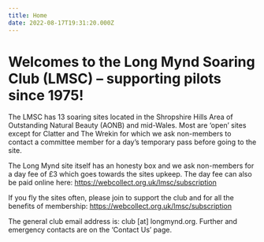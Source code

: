 ```yaml
---
title: Home
date: 2022-08-17T19:31:20.000Z
---
```


# Welcomes to the Long Mynd Soaring Club (LMSC) – supporting pilots since 1975!

The LMSC has 13 soaring sites located in the Shropshire Hills Area of Outstanding Natural Beauty (AONB) and mid-Wales. Most are ‘open’ sites except for Clatter and The Wrekin for which we ask non-members to contact a committee member for a day’s temporary pass before going to the site.

The Long Mynd site itself has an honesty box and we ask non-members for a day fee of £3 which goes towards the sites upkeep. The day fee can also be paid online here: https://webcollect.org.uk/lmsc/subscription

If you fly the sites often, please join to support the club and for all the benefits of membership: https://webcollect.org.uk/lmsc/subscription

The general club email address is: club \[at] longmynd.org. Further and emergency contacts are on the ‘Contact Us’ page.
